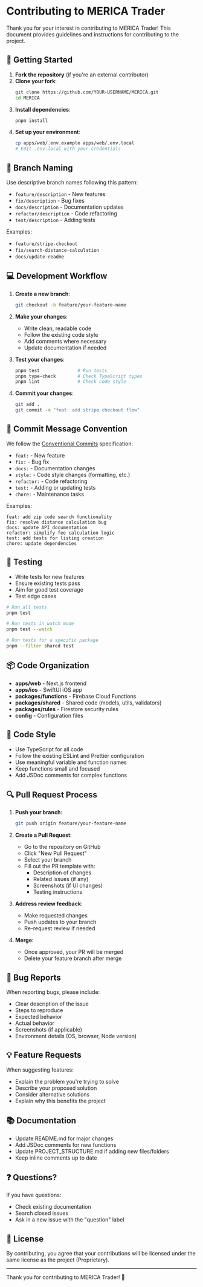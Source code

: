 # Contributing to MERICA Trader

Thank you for your interest in contributing to MERICA Trader! This document provides guidelines and instructions for contributing to the project.

## 🚀 Getting Started

1. **Fork the repository** (if you're an external contributor)
2. **Clone your fork**:
   ```bash
   git clone https://github.com/YOUR-USERNAME/MERICA.git
   cd MERICA
   ```
3. **Install dependencies**:
   ```bash
   pnpm install
   ```
4. **Set up your environment**:
   ```bash
   cp apps/web/.env.example apps/web/.env.local
   # Edit .env.local with your credentials
   ```

## 🌿 Branch Naming

Use descriptive branch names following this pattern:
- `feature/description` - New features
- `fix/description` - Bug fixes
- `docs/description` - Documentation updates
- `refactor/description` - Code refactoring
- `test/description` - Adding tests

Examples:
- `feature/stripe-checkout`
- `fix/search-distance-calculation`
- `docs/update-readme`

## 💻 Development Workflow

1. **Create a new branch**:
   ```bash
   git checkout -b feature/your-feature-name
   ```

2. **Make your changes**:
   - Write clean, readable code
   - Follow the existing code style
   - Add comments where necessary
   - Update documentation if needed

3. **Test your changes**:
   ```bash
   pnpm test              # Run tests
   pnpm type-check        # Check TypeScript types
   pnpm lint              # Check code style
   ```

4. **Commit your changes**:
   ```bash
   git add .
   git commit -m "feat: add stripe checkout flow"
   ```

## 📝 Commit Message Convention

We follow the [Conventional Commits](https://www.conventionalcommits.org/) specification:

- `feat:` - New feature
- `fix:` - Bug fix
- `docs:` - Documentation changes
- `style:` - Code style changes (formatting, etc.)
- `refactor:` - Code refactoring
- `test:` - Adding or updating tests
- `chore:` - Maintenance tasks

Examples:
```
feat: add zip code search functionality
fix: resolve distance calculation bug
docs: update API documentation
refactor: simplify fee calculation logic
test: add tests for listing creation
chore: update dependencies
```

## 🧪 Testing

- Write tests for new features
- Ensure existing tests pass
- Aim for good test coverage
- Test edge cases

```bash
# Run all tests
pnpm test

# Run tests in watch mode
pnpm test --watch

# Run tests for a specific package
pnpm --filter shared test
```

## 📦 Code Organization

- **apps/web** - Next.js frontend
- **apps/ios** - SwiftUI iOS app
- **packages/functions** - Firebase Cloud Functions
- **packages/shared** - Shared code (models, utils, validators)
- **packages/rules** - Firestore security rules
- **config** - Configuration files

## 🎨 Code Style

- Use TypeScript for all code
- Follow the existing ESLint and Prettier configuration
- Use meaningful variable and function names
- Keep functions small and focused
- Add JSDoc comments for complex functions

## 🔍 Pull Request Process

1. **Push your branch**:
   ```bash
   git push origin feature/your-feature-name
   ```

2. **Create a Pull Request**:
   - Go to the repository on GitHub
   - Click "New Pull Request"
   - Select your branch
   - Fill out the PR template with:
     - Description of changes
     - Related issues (if any)
     - Screenshots (if UI changes)
     - Testing instructions

3. **Address review feedback**:
   - Make requested changes
   - Push updates to your branch
   - Re-request review if needed

4. **Merge**:
   - Once approved, your PR will be merged
   - Delete your feature branch after merge

## 🐛 Bug Reports

When reporting bugs, please include:
- Clear description of the issue
- Steps to reproduce
- Expected behavior
- Actual behavior
- Screenshots (if applicable)
- Environment details (OS, browser, Node version)

## 💡 Feature Requests

When suggesting features:
- Explain the problem you're trying to solve
- Describe your proposed solution
- Consider alternative solutions
- Explain why this benefits the project

## 📚 Documentation

- Update README.md for major changes
- Add JSDoc comments for new functions
- Update PROJECT_STRUCTURE.md if adding new files/folders
- Keep inline comments up to date

## ❓ Questions?

If you have questions:
- Check existing documentation
- Search closed issues
- Ask in a new issue with the "question" label

## 📄 License

By contributing, you agree that your contributions will be licensed under the same license as the project (Proprietary).

---

Thank you for contributing to MERICA Trader! 🎉
